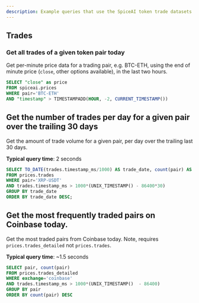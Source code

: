 ```yaml
---
description: Example queries that use the SpiceAI token trade datasets
---
```


## Trades

### Get all trades of a given token pair today
Get per-minute price data for a trading pair, e.g. BTC-ETH, using the end of minute price (`close`, other options available), in the last two hours.

```sql
SELECT "close" as price
FROM spiceai.prices
WHERE pair='BTC-ETH'
AND "timestamp" > TIMESTAMPADD(HOUR, -2, CURRENT_TIMESTAMP())
```

## Get the number of trades per day for a given pair over the trailing 30 days
Get the amount of trade volume for a given pair, per day over the trailing last 30 days.

**Typical query time**: 2 seconds

```sql
SELECT TO_DATE(trades.timestamp_ms/1000) AS trade_date, count(pair) AS trade_count
FROM prices.trades
WHERE pair='XRP-USDT'
AND trades.timestamp_ms > 1000*(UNIX_TIMESTAMP() - 86400*30)
GROUP BY trade_date
ORDER BY trade_date DESC;
```

## Get the most frequently traded pairs on Coinbase today.
Get the most traded pairs from Coinbase today. Note, requires `prices.trades_detailed` not `prices.trades`.

**Typical query time**: ~1.5 seconds

```sql
SELECT pair, count(pair)
FROM prices.trades_detailed
WHERE exchange='coinbase'
AND trades.timestamp_ms > 1000*(UNIX_TIMESTAMP()  - 86400)
GROUP BY pair
ORDER BY count(pair) DESC
```

